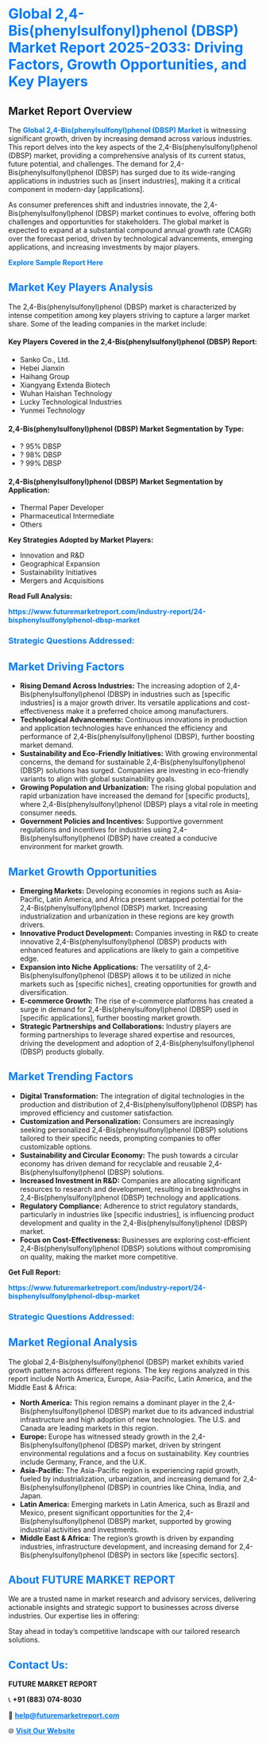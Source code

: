 <h1 style="color: #007BFF;">Global 2,4-Bis(phenylsulfonyl)phenol (DBSP) Market Report 2025-2033: Driving Factors, Growth Opportunities, and Key Players</h1>

<section id="overview">
<h2>Market Report Overview</h2>
<p>The <a href="https://www.futuremarketreport.com/industry-report/24-bisphenylsulfonylphenol-dbsp-market" style="color: #007BFF; text-decoration: none;"><strong>Global 2,4-Bis(phenylsulfonyl)phenol (DBSP) Market</strong></a> is witnessing significant growth, driven by increasing demand across various industries. This report delves into the key aspects of the 2,4-Bis(phenylsulfonyl)phenol (DBSP) market, providing a comprehensive analysis of its current status, future potential, and challenges. The demand for 2,4-Bis(phenylsulfonyl)phenol (DBSP) has surged due to its wide-ranging applications in industries such as [insert industries], making it a critical component in modern-day [applications].</p>
<p>As consumer preferences shift and industries innovate, the 2,4-Bis(phenylsulfonyl)phenol (DBSP) market continues to evolve, offering both challenges and opportunities for stakeholders. The global market is expected to expand at a substantial compound annual growth rate (CAGR) over the forecast period, driven by technological advancements, emerging applications, and increasing investments by major players.</p>
</section>

<section id="overview">
<p><a href="https://www.futuremarketreport.com/request-sample/reportId=25995" style="color: #007BFF; text-decoration: none;"><strong>Explore Sample Report Here</strong></a></p>
</section>

<section id="key-players">
<h2 style="color: #007BFF;">Market Key Players Analysis</h2>
<p>The 2,4-Bis(phenylsulfonyl)phenol (DBSP) market is characterized by intense competition among key players striving to capture a larger market share. Some of the leading companies in the market include:</p>
<h4>Key Players Covered in the 2,4-Bis(phenylsulfonyl)phenol (DBSP) Report:</h4>
<ul><li>Sanko Co., Ltd.</li><li>Hebei Jianxin</li><li>Haihang Group</li><li>Xiangyang Extenda Biotech</li><li>Wuhan Haishan Technology</li><li>Lucky Technological Industries</li><li>Yunmei Technology</li></ul>
<h4>2,4-Bis(phenylsulfonyl)phenol (DBSP) Market Segmentation by Type:</h4>
<ul><li>? 95% DBSP</li><li>? 98% DBSP</li><li>? 99% DBSP</li></ul>

<h4>2,4-Bis(phenylsulfonyl)phenol (DBSP) Market Segmentation by Application:</h4>
<ul><li>Thermal Paper Developer</li><li>Pharmaceutical Intermediate</li><li>Others</li></ul>
<p><strong>Key Strategies Adopted by Market Players:</strong></p>
<ul>
<li>Innovation and R&D</li>
<li>Geographical Expansion</li>
<li>Sustainability Initiatives</li>
<li>Mergers and Acquisitions</li>
</ul>
</section>

<section>
<p><strong>Read Full Analysis: </strong></p><a href="https://www.futuremarketreport.com/industry-report/24-bisphenylsulfonylphenol-dbsp-market" style="color: #007BFF; text-decoration: none;"><strong>https://www.futuremarketreport.com/industry-report/24-bisphenylsulfonylphenol-dbsp-market</strong></a>
<h3 style="color: #007BFF;">Strategic Questions Addressed:</h3>
</section>

<section id="driving-factors">
<h2 style="color: #007BFF;">Market Driving Factors</h2>
<ul>
<li><strong>Rising Demand Across Industries:</strong> The increasing adoption of 2,4-Bis(phenylsulfonyl)phenol (DBSP) in industries such as [specific industries] is a major growth driver. Its versatile applications and cost-effectiveness make it a preferred choice among manufacturers.</li>
<li><strong>Technological Advancements:</strong> Continuous innovations in production and application technologies have enhanced the efficiency and performance of 2,4-Bis(phenylsulfonyl)phenol (DBSP), further boosting market demand.</li>
<li><strong>Sustainability and Eco-Friendly Initiatives:</strong> With growing environmental concerns, the demand for sustainable 2,4-Bis(phenylsulfonyl)phenol (DBSP) solutions has surged. Companies are investing in eco-friendly variants to align with global sustainability goals.</li>
<li><strong>Growing Population and Urbanization:</strong> The rising global population and rapid urbanization have increased the demand for [specific products], where 2,4-Bis(phenylsulfonyl)phenol (DBSP) plays a vital role in meeting consumer needs.</li>
<li><strong>Government Policies and Incentives:</strong> Supportive government regulations and incentives for industries using 2,4-Bis(phenylsulfonyl)phenol (DBSP) have created a conducive environment for market growth.</li>
</ul>
</section>

<section id="growth-opportunities">
<h2 style="color: #007BFF;">Market Growth Opportunities</h2>
<ul>
<li><strong>Emerging Markets:</strong> Developing economies in regions such as Asia-Pacific, Latin America, and Africa present untapped potential for the 2,4-Bis(phenylsulfonyl)phenol (DBSP) market. Increasing industrialization and urbanization in these regions are key growth drivers.</li>
<li><strong>Innovative Product Development:</strong> Companies investing in R&D to create innovative 2,4-Bis(phenylsulfonyl)phenol (DBSP) products with enhanced features and applications are likely to gain a competitive edge.</li>
<li><strong>Expansion into Niche Applications:</strong> The versatility of 2,4-Bis(phenylsulfonyl)phenol (DBSP) allows it to be utilized in niche markets such as [specific niches], creating opportunities for growth and diversification.</li>
<li><strong>E-commerce Growth:</strong> The rise of e-commerce platforms has created a surge in demand for 2,4-Bis(phenylsulfonyl)phenol (DBSP) used in [specific applications], further boosting market growth.</li>
<li><strong>Strategic Partnerships and Collaborations:</strong> Industry players are forming partnerships to leverage shared expertise and resources, driving the development and adoption of 2,4-Bis(phenylsulfonyl)phenol (DBSP) products globally.</li>
</ul>
</section>

<section id="trending-factors">
<h2 style="color: #007BFF;">Market Trending Factors</h2>
<ul>
<li><strong>Digital Transformation:</strong> The integration of digital technologies in the production and distribution of 2,4-Bis(phenylsulfonyl)phenol (DBSP) has improved efficiency and customer satisfaction.</li>
<li><strong>Customization and Personalization:</strong> Consumers are increasingly seeking personalized 2,4-Bis(phenylsulfonyl)phenol (DBSP) solutions tailored to their specific needs, prompting companies to offer customizable options.</li>
<li><strong>Sustainability and Circular Economy:</strong> The push towards a circular economy has driven demand for recyclable and reusable 2,4-Bis(phenylsulfonyl)phenol (DBSP) solutions.</li>
<li><strong>Increased Investment in R&D:</strong> Companies are allocating significant resources to research and development, resulting in breakthroughs in 2,4-Bis(phenylsulfonyl)phenol (DBSP) technology and applications.</li>
<li><strong>Regulatory Compliance:</strong> Adherence to strict regulatory standards, particularly in industries like [specific industries], is influencing product development and quality in the 2,4-Bis(phenylsulfonyl)phenol (DBSP) market.</li>
<li><strong>Focus on Cost-Effectiveness:</strong> Businesses are exploring cost-efficient 2,4-Bis(phenylsulfonyl)phenol (DBSP) solutions without compromising on quality, making the market more competitive.</li>
</ul>
</section>

<section>
<p><strong>Get Full Report: </strong></p><a href="https://www.futuremarketreport.com/industry-report/24-bisphenylsulfonylphenol-dbsp-market" style="color: #007BFF; text-decoration: none;"><strong>https://www.futuremarketreport.com/industry-report/24-bisphenylsulfonylphenol-dbsp-market</strong></a>
<h3 style="color: #007BFF;">Strategic Questions Addressed:</h3>
</section>


<section id="regional-analysis">
<h2 style="color: #007BFF;">Market Regional Analysis</h2>
<p>The global 2,4-Bis(phenylsulfonyl)phenol (DBSP) market exhibits varied growth patterns across different regions. The key regions analyzed in this report include North America, Europe, Asia-Pacific, Latin America, and the Middle East & Africa:</p>
<ul>
<li><strong>North America:</strong> This region remains a dominant player in the 2,4-Bis(phenylsulfonyl)phenol (DBSP) market due to its advanced industrial infrastructure and high adoption of new technologies. The U.S. and Canada are leading markets in this region.</li>
<li><strong>Europe:</strong> Europe has witnessed steady growth in the 2,4-Bis(phenylsulfonyl)phenol (DBSP) market, driven by stringent environmental regulations and a focus on sustainability. Key countries include Germany, France, and the U.K.</li>
<li><strong>Asia-Pacific:</strong> The Asia-Pacific region is experiencing rapid growth, fueled by industrialization, urbanization, and increasing demand for 2,4-Bis(phenylsulfonyl)phenol (DBSP) in countries like China, India, and Japan.</li>
<li><strong>Latin America:</strong> Emerging markets in Latin America, such as Brazil and Mexico, present significant opportunities for the 2,4-Bis(phenylsulfonyl)phenol (DBSP) market, supported by growing industrial activities and investments.</li>
<li><strong>Middle East & Africa:</strong> The region’s growth is driven by expanding industries, infrastructure development, and increasing demand for 2,4-Bis(phenylsulfonyl)phenol (DBSP) in sectors like [specific sectors].</li>
</ul>
</section>

<footer>
<h2 style="color: #007BFF;">About FUTURE MARKET REPORT</h2>
<p>We are a trusted name in market research and advisory services, delivering actionable insights and strategic support to businesses across diverse industries. Our expertise lies in offering:</p>

<p>Stay ahead in today’s competitive landscape with our tailored research solutions.</p>

<h2 style="color: #007BFF;">Contact Us:</h2>
<p><strong>FUTURE MARKET REPORT</strong></p>
<p>📞 <strong>+91 (883) 074-8030</strong></p>
<p>📧 <strong><a href="mailto:help@futuremarketreport.com" style="color: #007BFF;">help@futuremarketreport.com</a></strong></p>
<p>🌐 <strong><a href="https://www.futuremarketreport.com/" style="color: #007BFF;">Visit Our Website</a></strong></p>
</footer>